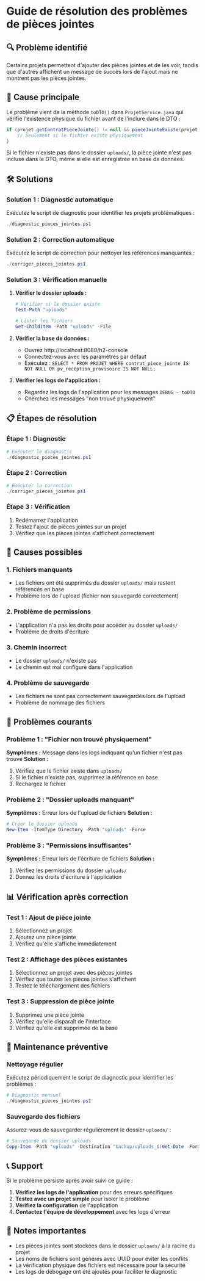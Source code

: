 # Guide de résolution des problèmes de pièces jointes

## 🔍 **Problème identifié**

Certains projets permettent d'ajouter des pièces jointes et de les voir, tandis que d'autres affichent un message de succès lors de l'ajout mais ne montrent pas les pièces jointes.

## 🎯 **Cause principale**

Le problème vient de la méthode `toDTO()` dans `ProjetService.java` qui vérifie l'existence physique du fichier avant de l'inclure dans le DTO :

```java
if (projet.getContratPieceJointe() != null && pieceJointeExiste(projet.getContratPieceJointe())) {
    // Seulement si le fichier existe physiquement
}
```

Si le fichier n'existe pas dans le dossier `uploads/`, la pièce jointe n'est pas incluse dans le DTO, même si elle est enregistrée en base de données.

## 🛠️ **Solutions**

### **Solution 1 : Diagnostic automatique**

Exécutez le script de diagnostic pour identifier les projets problématiques :

```powershell
./diagnostic_pieces_jointes.ps1
```

### **Solution 2 : Correction automatique**

Exécutez le script de correction pour nettoyer les références manquantes :

```powershell
./corriger_pieces_jointes.ps1
```

### **Solution 3 : Vérification manuelle**

1. **Vérifier le dossier uploads :**
   ```powershell
   # Vérifier si le dossier existe
   Test-Path "uploads"
   
   # Lister les fichiers
   Get-ChildItem -Path "uploads" -File
   ```

2. **Vérifier la base de données :**
   - Ouvrez http://localhost:8080/h2-console
   - Connectez-vous avec les paramètres par défaut
   - Exécutez : `SELECT * FROM PROJET WHERE contrat_piece_jointe IS NOT NULL OR pv_reception_provisoire IS NOT NULL;`

3. **Vérifier les logs de l'application :**
   - Regardez les logs de l'application pour les messages `DEBUG - toDTO`
   - Cherchez les messages "non trouvé physiquement"

## 📋 **Étapes de résolution**

### **Étape 1 : Diagnostic**
```powershell
# Exécuter le diagnostic
./diagnostic_pieces_jointes.ps1
```

### **Étape 2 : Correction**
```powershell
# Exécuter la correction
./corriger_pieces_jointes.ps1
```

### **Étape 3 : Vérification**
1. Redémarrez l'application
2. Testez l'ajout de pièces jointes sur un projet
3. Vérifiez que les pièces jointes s'affichent correctement

## 🔧 **Causes possibles**

### **1. Fichiers manquants**
- Les fichiers ont été supprimés du dossier `uploads/` mais restent référencés en base
- Problème lors de l'upload (fichier non sauvegardé correctement)

### **2. Problème de permissions**
- L'application n'a pas les droits pour accéder au dossier `uploads/`
- Problème de droits d'écriture

### **3. Chemin incorrect**
- Le dossier `uploads/` n'existe pas
- Le chemin est mal configuré dans l'application

### **4. Problème de sauvegarde**
- Les fichiers ne sont pas correctement sauvegardés lors de l'upload
- Problème de nommage des fichiers

## 🚨 **Problèmes courants**

### **Problème 1 : "Fichier non trouvé physiquement"**
**Symptômes :** Message dans les logs indiquant qu'un fichier n'est pas trouvé
**Solution :**
1. Vérifiez que le fichier existe dans `uploads/`
2. Si le fichier n'existe pas, supprimez la référence en base
3. Rechargez le fichier

### **Problème 2 : "Dossier uploads manquant"**
**Symptômes :** Erreur lors de l'upload de fichiers
**Solution :**
```powershell
# Créer le dossier uploads
New-Item -ItemType Directory -Path "uploads" -Force
```

### **Problème 3 : "Permissions insuffisantes"**
**Symptômes :** Erreur lors de l'écriture de fichiers
**Solution :**
1. Vérifiez les permissions du dossier `uploads/`
2. Donnez les droits d'écriture à l'application

## 📊 **Vérification après correction**

### **Test 1 : Ajout de pièce jointe**
1. Sélectionnez un projet
2. Ajoutez une pièce jointe
3. Vérifiez qu'elle s'affiche immédiatement

### **Test 2 : Affichage des pièces existantes**
1. Sélectionnez un projet avec des pièces jointes
2. Vérifiez que toutes les pièces jointes s'affichent
3. Testez le téléchargement des fichiers

### **Test 3 : Suppression de pièce jointe**
1. Supprimez une pièce jointe
2. Vérifiez qu'elle disparaît de l'interface
3. Vérifiez qu'elle est supprimée de la base

## 🔄 **Maintenance préventive**

### **Nettoyage régulier**
Exécutez périodiquement le script de diagnostic pour identifier les problèmes :

```powershell
# Diagnostic mensuel
./diagnostic_pieces_jointes.ps1
```

### **Sauvegarde des fichiers**
Assurez-vous de sauvegarder régulièrement le dossier `uploads/` :

```powershell
# Sauvegarde du dossier uploads
Copy-Item -Path "uploads" -Destination "backup/uploads_$(Get-Date -Format 'yyyyMMdd')" -Recurse
```

## 📞 **Support**

Si le problème persiste après avoir suivi ce guide :

1. **Vérifiez les logs de l'application** pour des erreurs spécifiques
2. **Testez avec un projet simple** pour isoler le problème
3. **Vérifiez la configuration** de l'application
4. **Contactez l'équipe de développement** avec les logs d'erreur

## 📝 **Notes importantes**

- Les pièces jointes sont stockées dans le dossier `uploads/` à la racine du projet
- Les noms de fichiers sont générés avec UUID pour éviter les conflits
- La vérification physique des fichiers est nécessaire pour la sécurité
- Les logs de débogage ont été ajoutés pour faciliter le diagnostic 